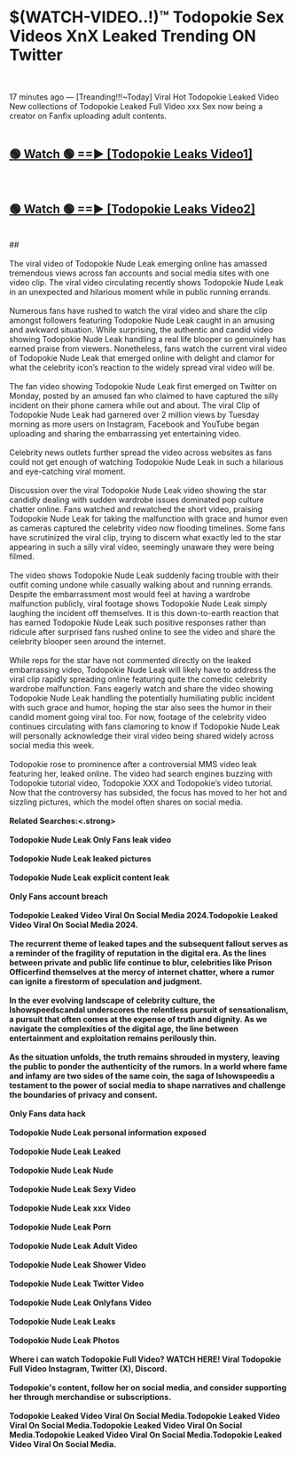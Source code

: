 # $(WATCH-VIDEO..!)™ Todopokie Sex Videos XnX Leaked Trending ON Twitter<br>
<br>

17 minutes ago — [Treanding!!!~Today] Viral Hot Todopokie Leaked Video New collections of Todopokie Leaked Full Video xxx Sex now being a creator on Fanfix uploading adult contents.
<br>
 <br>

##  <a href="https://best2vid.blogspot.com?title=Todopokie">🟢 Watch 🟢 ==► [Todopokie Leaks Video1]</a><br>
  <br>

##  <a href="https://best2vid.blogspot.com?title=Todopokie">🟢 Watch 🟢 ==► [Todopokie Leaks Video2]</a><br>
  <br>
  ##
  <br>
  <br>
The viral video of Todopokie Nude Leak emerging online has amassed tremendous views across fan accounts and social media sites with one video clip. The viral video circulating recently shows Todopokie Nude Leak in an unexpected and hilarious moment while in public running errands.
<br><br>
Numerous fans have rushed to watch the viral video and share the clip amongst followers featuring Todopokie Nude Leak caught in an amusing and awkward situation. While surprising, the authentic and candid video showing Todopokie Nude Leak handling a real life blooper so genuinely has earned praise from viewers. Nonetheless, fans watch the current viral video of Todopokie Nude Leak that emerged online with delight and clamor for what the celebrity icon’s reaction to the widely spread viral video will be.
<br><br>
The fan video showing Todopokie Nude Leak first emerged on Twitter on Monday, posted by an amused fan who claimed to have captured the silly incident on their phone camera while out and about. The viral Clip of Todopokie Nude Leak had garnered over 2 million views by Tuesday morning as more users on Instagram, Facebook and YouTube began uploading and sharing the embarrassing yet entertaining video.
<br><br>
Celebrity news outlets further spread the video across websites as fans could not get enough of watching Todopokie Nude Leak in such a hilarious and eye-catching viral moment.
<br><br>
Discussion over the viral Todopokie Nude Leak video showing the star candidly dealing with sudden wardrobe issues dominated pop culture chatter online. Fans watched and rewatched the short video, praising Todopokie Nude Leak for taking the malfunction with grace and humor even as cameras captured the celebrity video now flooding timelines. Some fans have scrutinized the viral clip, trying to discern what exactly led to the star appearing in such a silly viral video, seemingly unaware they were being filmed.
<br><br>
The video shows Todopokie Nude Leak suddenly facing trouble with their outfit coming undone while casually walking about and running errands. Despite the embarrassment most would feel at having a wardrobe malfunction publicly, viral footage shows Todopokie Nude Leak simply laughing the incident off themselves. It is this down-to-earth reaction that has earned Todopokie Nude Leak such positive responses rather than ridicule after surprised fans rushed online to see the video and share the celebrity blooper seen around the internet.
<br><br>
While reps for the star have not commented directly on the leaked embarrassing video, Todopokie Nude Leak will likely have to address the viral clip rapidly spreading online featuring quite the comedic celebrity wardrobe malfunction. Fans eagerly watch and share the video showing Todopokie Nude Leak handling the potentially humiliating public incident with such grace and humor, hoping the star also sees the humor in their candid moment going viral too. For now, footage of the celebrity video continues circulating with fans clamoring to know if Todopokie Nude Leak will personally acknowledge their viral video being shared widely across social media this week.
<br><br>
Todopokie rose to prominence after a controversial MMS video leak featuring her, leaked online. The video had search engines buzzing with Todopokie tutorial video, Todopokie XXX and Todopokie’s video tutorial. Now that the controversy has subsided, the focus has moved to her hot and sizzling pictures, which the model often shares on social media.
<br><br>
<strong>Related Searches:<.strong>
<br><br>
Todopokie Nude Leak Only Fans leak video
<br><br>
Todopokie Nude Leak leaked pictures
<br><br>
Todopokie Nude Leak explicit content leak
<br><br>
Only Fans account breach
<br><br>
Todopokie Leaked Video Viral On Social Media 2024.Todopokie Leaked Video Viral On Social Media 2024.
<br><br>
The recurrent theme of leaked tapes and the subsequent fallout serves as a reminder of the fragility of reputation in the digital era. As the lines between private and public life continue to blur, celebrities like Prison Officerfind themselves at the mercy of internet chatter, where a rumor can ignite a firestorm of speculation and judgment.
<br><br>
In the ever evolving landscape of celebrity culture, the Ishowspeedscandal underscores the relentless pursuit of sensationalism, a pursuit that often comes at the expense of truth and dignity. As we navigate the complexities of the digital age, the line between entertainment and exploitation remains perilously thin.
<br><br>
As the situation unfolds, the truth remains shrouded in mystery, leaving the public to ponder the authenticity of the rumors. In a world where fame and infamy are two sides of the same coin, the saga of Ishowspeedis a testament to the power of social media to shape narratives and challenge the boundaries of privacy and consent.
<br><br>
Only Fans data hack
<br><br>
Todopokie Nude Leak personal information exposed
<br><br>
Todopokie Nude Leak Leaked
<br><br>
Todopokie Nude Leak Nude
<br><br>
Todopokie Nude Leak Sexy Video
<br><br>
Todopokie Nude Leak xxx Video
<br><br>
Todopokie Nude Leak Porn
<br><br>
Todopokie Nude Leak Adult Video
<br><br>
Todopokie Nude Leak Shower Video
<br><br>
Todopokie Nude Leak Twitter Video
<br><br>
Todopokie Nude Leak Onlyfans Video
<br><br>
Todopokie Nude Leak Leaks
<br><br>
Todopokie Nude Leak Photos
<br><br>
Where i can watch Todopokie Full Video? WATCH HERE! Viral Todopokie Full Video Instagram, Twitter (X), Discord.
<br><br>
Todopokie's content, follow her on social media, and consider supporting her through merchandise or subscriptions.
<br><br>
Todopokie Leaked Video Viral On Social Media.Todopokie Leaked Video Viral On Social Media.Todopokie Leaked Video Viral On Social Media.Todopokie Leaked Video Viral On Social Media.Todopokie Leaked Video Viral On Social Media.
